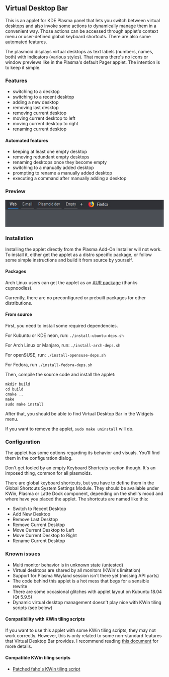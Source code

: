 ## Virtual Desktop Bar
This is an applet for KDE Plasma panel that lets you switch between virtual desktops and also invoke some actions to dynamically manage them in a convenient way. Those actions can be accessed through applet's context menu or user-defined global keyboard shortcuts. There are also some automated features.

The plasmoid displays virtual desktops as text labels (numbers, names, both) with indicators (various styles). That means there's no icons or window previews like in the Plasma's default Pager applet. The intention is to keep it simple.

### Features
* switching to a desktop
* switching to a recent desktop
* adding a new desktop
* removing last desktop
* removing current desktop
* moving current desktop to left
* moving current desktop to right
* renaming current desktop

#### Automated features
* keeping at least one empty desktop
* removing redundant empty desktops 
* renaming desktops once they become empty
* switching to a manually added desktop
* prompting to rename a manually added desktop
* executing a command after manually adding a desktop

### Preview
![](preview.gif)

### Installation
Installing the applet directly from the Plasma Add-On Installer will not work. To install it, either get the applet as a distro specific package, or follow some simple instructions and build it from source by yourself.

#### Packages
Arch Linux users can get the applet as an [AUR package](https://aur.archlinux.org/packages/plasma5-applets-virtual-desktop-bar-git) (thanks cupnoodles).

Currently, there are no preconfigured or prebuilt packages for other distributions.

#### From source
First, you need to install some required dependencies.

For Kubuntu or KDE neon, run: `./install-ubuntu-deps.sh`

For Arch Linux or Manjaro, run: `./install-arch-deps.sh`

For openSUSE, run: `./install-opensuse-deps.sh`

For Fedora, run `./install-fedora-deps.sh`

Then, compile the source code and install the applet:

```
mkdir build
cd build
cmake ..
make
sudo make install
```

After that, you should be able to find Virtual Desktop Bar in the Widgets menu.

If you want to remove the applet, `sudo make uninstall` will do.

### Configuration
The applet has some options regarding its behavior and visuals. You'll find them in the configuration dialog.

Don't get fooled by an empty Keyboard Shortcuts section though. It's an imposed thing, common for all plasmoids.

There are global keyboard shortcuts, but you have to define them in the Global Shortcuts System Settings Module. They should be available under KWin, Plasma or Latte Dock component, depending on the shell's mood and where have you placed the applet. The shortcuts are named like this:
* Switch to Recent Desktop
* Add New Desktop
* Remove Last Desktop
* Remove Current Desktop
* Move Current Desktop to Left
* Move Current Desktop to Right
* Rename Current Desktop

### Known issues
* Multi monitor behavior is in unknown state (untested)
* Virtual desktops are shared by all monitors (KWin's limitation)
* Support for Plasma Wayland session isn't there yet (missing API parts)
* The code behind this applet is a hot mess that begs for a sensible rewrite
* There are some occasional glitches with applet layout on Kubuntu 18.04 (Qt 5.9.5)
* Dynamic virtual desktop management doesn't play nice with KWin tiling scripts (see below)

#### Compatibility with KWin tiling scripts
If you want to use this applet with some KWin tiling scripts, they may not work correctly. However, this is only related to some non-standard features that Virtual Desktop Bar provides. I recommend reading [this document](KWIN.md) for more details.

#### Compatible KWin tiling scripts
* [Patched faho's KWin tiling script](https://github.com/wsdfhjxc/kwin-tiling/tree/virtual-desktop-bar)
